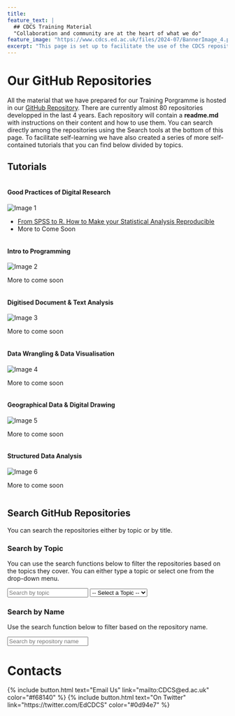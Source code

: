 ```yaml
---
title:
feature_text: |
  ## CDCS Training Material
  "Collaboration and community are at the heart of what we do"
feature_image: "https://www.cdcs.ed.ac.uk/files/2024-07/BannerImage_4.png"
excerpt: "This page is set up to facilitate the use of the CDCS repositories."
---
```


<html>
<head>
    <title>Repository Search</title>
    <script src="https://cdnjs.cloudflare.com/ajax/libs/lunr.js/2.3.8/lunr.min.js"></script>
    <meta name="viewport" content="width=device-width, initial-scale=1">
</head>
<body>
    <h1>Our GitHub Repositories</h1>
    <p>All the material that we have prepared for our Training Porgramme is hosted in our <a href="https://github.com/DCS-training">GitHub Repository</a>. There are currently almost 80 repositories developped in the last 4 years. Each repository will contain a <strong>readme.md</strong> with instructions on their content and how to use them. You can search directly among the repositories using the Search tools at the bottom of this page. To facilitate self-learning we have also created a series of more self-contained tutorials that you can find below divided by topics.</p>
    <h2>Tutorials</h2>
        <div class="row">
        <div class="column">
        <h4>Good Practices of Digital Research</h4>
        <img src="https://www.cdcs.ed.ac.uk/files/2023-10/Group%20in%20workshop.png" alt="Image 1">
        <ul>
           <li><a href="Tutorials/SPSSTutorial.html">From SPSS to R. How to Make your Statistical Analysis Reproducible</a></li>
           <li>More to Come Soon</li>
        </ul>
        </div>
        <div class="column">
        <h4>Intro to Programming</h4>
        <img src="https://www.cdcs.ed.ac.uk/files/2023-09/MicrosoftTeams-image%20%2810%29.png" alt="Image 2">
        <p>More to come soon</p>
        </div>
        <div class="column">
        <h4>Digitised Document & Text Analysis</h4>
        <img src="https://www.cdcs.ed.ac.uk/files/2023-09/Recordings.png" alt="Image 3">
        <p>More to come soon</p>
        </div>
        </div>
        <div class="row">
        <div class="column">
        <h4>Data Wrangling & Data Visualisation</h4>
        <img src="https://www.cdcs.ed.ac.uk/files/2023-09/weaving%20black%20and%20white.png" alt="Image 4">
        <p>More to come soon</p>
        </div>
        <div class="column">
        <h4>Geographical Data & Digital Drawing </h4>
        <img src="https://www.cdcs.ed.ac.uk/files/2023-09/Atlas%20Black%20and%20white.png" alt="Image 5">
        <p>More to come soon</p>
        </div>
        <div class="column">
        <h4>Structured Data Analysis</h4>
        <img src="https://www.cdcs.ed.ac.uk/files/2023-09/Typewriter%20black%20and%20white.png" alt="Image 6">
        <p>More to come soon</p>
        </div>
        </div>
    <h2>Search GitHub Repositories</h2>
    <p>
    You can search the repositories either by topic or by title. 
    </p>
    <!-- Search by Topic -->
    <h3>Search by Topic</h3>
    <p>
    You can use the search functions below to filter the repositories based on the topics they cover.
    You can either type a topic or select one from the drop-down menu.
    </p>
    <div>
        <input type="text" id="search-topic-input" placeholder="Search by topic">
        <select id="topic-select">
            <option value="">-- Select a Topic --</option>
        </select>
    </div>
    <!-- Search by Name -->
    <h3>Search by Name</h3>
    <p>
    Use the search function below to filter based on the repository name.
    </p>
    <div>
        <input type="text" id="search-name-input" placeholder="Search by repository name">
    </div>
    <ul id="repo-list"></ul>
    <h1> Contacts </h1>
    <p>
     {% include button.html text="Email Us" link="mailto:CDCS@ed.ac.uk" color="#f68140" %} 
     {% include button.html text="On Twitter" link="https://twitter.com/EdCDCS" color="#0d94e7" %} 
    </p>
    <script>
        const repos = {{ site.data.repos | jsonify }};
        console.log('Fetched repositories:', repos);
        function createSubstrings(str) {
            const substrings = [];
            for (let i = 0; i < str.length; i++) {
                for (let j = i + 1; j <= str.length; j++) {
                    substrings.push(str.slice(i, j));
                }
            }
            return substrings;
        }
        function createIndex(repos, field) {
            return lunr(function () {
                this.field('name');
                this.field(field);
                repos.forEach(repo => {
                    const fieldSubstrings = createSubstrings(repo[field].join ? repo[field].join(' ') : repo[field]);
                    this.add({
                        'name': repo.name,
                        [field]: fieldSubstrings.join(' '),
                        'id': repo.name
                    });
                });
            });
        }
        function populateTopicSelect(repos) {
            const topicSelect = document.getElementById('topic-select');
            const uniqueTopics = new Set();
            // Collect unique topics
            repos.forEach(repo => {
                repo.topics.forEach(topic => uniqueTopics.add(topic));
            });
            // Convert Set to array and sort alphabetically
            const sortedTopics = Array.from(uniqueTopics).sort();
            // Debug: log sorted topics
            console.log('Sorted topics:', sortedTopics);
            // Clear previous options
            topicSelect.innerHTML = '<option value="">-- Select a Topic --</option>';
            // Add sorted topics to the dropdown
            sortedTopics.forEach(topic => {
                const option = document.createElement('option');
                option.value = topic;
                option.textContent = topic;
                topicSelect.appendChild(option);
            });
        }
        function searchRepos(query, index, repos) {
            const results = index.search(`*${query}*`);
            const repoList = document.getElementById('repo-list');
            repoList.innerHTML = '';
            results.forEach(result => {
                const repo = repos.find(r => r.name === result.ref);
                if (repo) {
                    const li = document.createElement('li');
                    li.innerHTML = `<a href="${repo.url}">${repo.name}</a>`;
                    repoList.appendChild(li);
                }
            });
            if (results.length === 0) {
                repoList.innerHTML = '<li>No results found</li>';
            }
        }
        function initialize() {
            if (repos) {
                const topicIndex = createIndex(repos, 'topics');
                const nameIndex = createIndex(repos, 'name');
                populateTopicSelect(repos);  // Populate the dropdown with sorted topics
                document.getElementById('search-topic-input').addEventListener('input', function () {
                    const query = this.value;
                    searchRepos(query, topicIndex, repos);
                });
                document.getElementById('topic-select').addEventListener('change', function () {
                    const query = this.value;
                    searchRepos(query, topicIndex, repos);
                });
                document.getElementById('search-name-input').addEventListener('input', function () {
                    const query = this.value;
                    searchRepos(query, nameIndex, repos);
                });
            }
        }
        initialize();
    </script>
</body>
</html>

